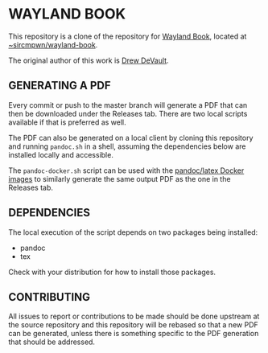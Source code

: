 # WAYLAND BOOK

This repository is a clone of the repository for [Wayland Book](https://wayland-book.com/), located at
[~sircmpwn/wayland-book](https://git.sr.ht/~sircmpwn/wayland-book).

The original author of this work is [Drew DeVault](https://github.com/ddevault).

## GENERATING A PDF

Every commit or push to the master branch will generate a PDF that can then be
downloaded under the Releases tab. There are two local scripts available if
that is preferred as well.

The PDF can also be generated on a local client by cloning this repository and
running `pandoc.sh` in a shell, assuming the dependencies below are installed
locally and accessible.

The `pandoc-docker.sh` script can be used with the [pandoc/latex Docker images](https://hub.docker.com/r/pandoc/latex)
to similarly generate the same output PDF as the one in the Releases tab.

## DEPENDENCIES

The local execution of the script depends on two packages being installed:

- pandoc
- tex

Check with your distribution for how to install those packages.

## CONTRIBUTING

All issues to report or contributions to be made should be done upstream at the
source repository and this repository will be rebased so that a new PDF can be
generated, unless there is something specific to the PDF generation that should
be addressed.
